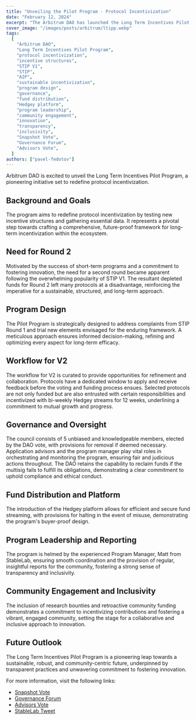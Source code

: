 ```yaml
---
title: "Unveiling the Pilot Program - Protocol Incentivization"
date: "February 12, 2024"
excerpt: "The Arbitrum DAO has launched the Long Term Incentives Pilot Program to revolutionize protocol incentivization."
cover_image: "/images/posts/arbitrum/ltipp.webp"
tags:
  [
    "Arbitrum DAO",
    "Long Term Incentives Pilot Program",
    "protocol incentivization",
    "incentive structures",
    "STIP V1",
    "STIP",
    "AIP",
    "sustainable incentivization",
    "program design",
    "governance",
    "fund distribution",
    "Hedgey platform",
    "program leadership",
    "community engagement",
    "innovation",
    "transparency",
    "inclusivity",
    "Snapshot Vote",
    "Governance Forum",
    "Advisors Vote",
  ]
authors: ["pavel-fedotov"]
---
```


Arbitrum DAO is excited to unveil the Long Term Incentives Pilot Program, a pioneering initiative set to redefine protocol incentivization.

## Background and Goals

The program aims to redefine protocol incentivization by testing new incentive structures and gathering essential data. It represents a pivotal step towards crafting a comprehensive, future-proof framework for long-term incentivization within the ecosystem.

## Need for Round 2

Motivated by the success of short-term programs and a commitment to fostering innovation, the need for a second round became apparent following the overwhelming popularity of STIP V1. The resultant depleted funds for Round 2 left many protocols at a disadvantage, reinforcing the imperative for a sustainable, structured, and long-term approach.

## Program Design

The Pilot Program is strategically designed to address complaints from STIP Round 1 and trial new elements envisaged for the enduring framework. A meticulous approach ensures informed decision-making, refining and optimizing every aspect for long-term efficacy.

## Workflow for V2

The workflow for V2 is curated to provide opportunities for refinement and collaboration. Protocols have a dedicated window to apply and receive feedback before the voting and funding process ensues. Selected protocols are not only funded but are also entrusted with certain responsibilities and incentivized with bi-weekly Hedgey streams for 12 weeks, underlining a commitment to mutual growth and progress.

## Governance and Oversight

The council consists of 5 unbiased and knowledgeable members, elected by the DAO vote, with provisions for removal if deemed necessary. Application advisors and the program manager play vital roles in orchestrating and monitoring the program, ensuring fair and judicious actions throughout. The DAO retains the capability to reclaim funds if the multisig fails to fulfill its obligations, demonstrating a clear commitment to uphold compliance and ethical conduct.

## Fund Distribution and Platform

The introduction of the Hedgey platform allows for efficient and secure fund streaming, with provisions for halting in the event of misuse, demonstrating the program's buyer-proof design.

## Program Leadership and Reporting

The program is helmed by the experienced Program Manager, Matt from StableLab, ensuring smooth coordination and the provision of regular, insightful reports for the community, fostering a strong sense of transparency and inclusivity.

## Community Engagement and Inclusivity

The inclusion of research bounties and retroactive community funding demonstrates a commitment to incentivizing contributions and fostering a vibrant, engaged community, setting the stage for a collaborative and inclusive approach to innovation.

## Future Outlook

The Long Term Incentives Pilot Program is a pioneering leap towards a sustainable, robust, and community-centric future, underpinned by transparent practices and unwavering commitment to fostering innovation.

For more information, visit the following links:

- [Snapshot Vote](https://snapshot.org/#/arbitrumfoundation.eth/proposal/0x8112be08246466f870d0b91590fe99211f73d15cfdadac62ff3f1e6b2f74869a)
- [Governance Forum](https://forum.arbitrum.foundation/t/long-term-incentives-pilot-program/20223)
- [Advisors Vote](https://snapshot.org/#/arbitrumfoundation.eth/proposal/0x1e5052579c5ed931f90e03e59f34274ba0a006093a6eeeab65e5e4df552668cc)
- [StableLab Tweet](https://x.com/StableLab/status/1744801730951606405?s=20)
